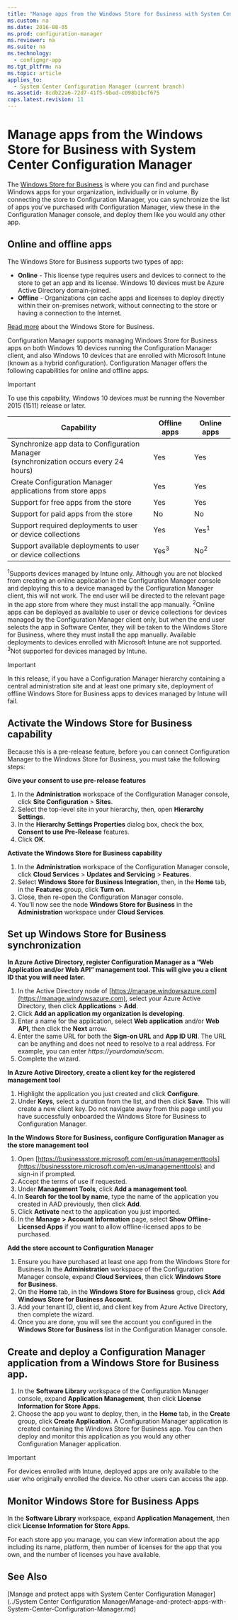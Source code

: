 ```yaml
---
title: "Manage apps from the Windows Store for Business with System Center Configuration Manager"
ms.custom: na
ms.date: 2016-08-05
ms.prod: configuration-manager
ms.reviewer: na
ms.suite: na
ms.technology: 
  - configmgr-app
ms.tgt_pltfrm: na
ms.topic: article
applies_to: 
  - System Center Configuration Manager (current branch)
ms.assetid: 8cdb22a6-72d7-41f5-9bed-c098b1bcf675
caps.latest.revision: 11
---
```

# Manage apps from the Windows Store for Business with System Center Configuration Manager
The [Windows Store for Business](https://www.microsoft.com/business-store) is where you can find and purchase Windows apps for your organization, individually or in volume. By connecting the store to Configuration Manager, you can synchronize the list of apps you've purchased with Configuration Manager, view these in the Configuration Manager console, and deploy them like you would any other app.


## Online and offline apps

The Windows Store for Business supports two types of app:

- **Online** - This license type requires users and devices to connect to the store to get an app and its license. Windows 10 devices must be Azure Active Directory domain-joined.
- **Offline** - Organizations can cache apps and licenses to deploy directly within their on-premises network, without connecting to the store or having a connection to the Internet.

[Read more](https://technet.microsoft.com/itpro/windows/whats-new/windows-store-for-business-overview?f=255&MSPPError=-2147217396) about the Windows Store for Business.

Configuration Manager supports managing Windows Store for Business apps on both Windows 10 devices running the Configuration Manager client, and also Windows 10 devices that are enrolled with Microsoft Intune (known as a hybrid configuration). Configuration Manager offers the following capabilities for online and offline apps.

> [!IMPORTANT]
> To use this capability, Windows 10 devices must be running the November 2015 (1511) release or later.

|Capability|Offline apps|Online apps|
|------------|------------|------------|
|Synchronize app data to Configuration Manager<br>(synchronization occurs every 24 hours)|Yes|Yes|
|Create Configuration Manager applications from store apps|Yes|Yes|
|Support for free apps from the store|Yes|Yes|
|Support for paid apps from the store|No|No|
|Support required deployments to user or device collections|Yes|Yes<sup>1</sup>|
|Support available deployments to user or device collections|Yes<sup>3</sup>|No<sup>2</sup>|

<sup>1</sup>Supports devices managed by Intune only. Although you are not blocked from creating an online application in the Configuration Manager console and deploying this to a device managed by the Configuration Manager client, this will not work. The end user will be directed to the relevant page in the app store from where they must install the app manually.
<sup>2</sup>Online apps can be deployed as available to user or device collections for devices managed by the Configuration Manager client only, but when the end user selects the app in Software Center, they will be taken to the Windows Store for Business, where they must install the app manually. Available deployments to devices enrolled with Microsoft Intune are not supported.
<sup>3</sup>Not supported for devices managed by Intune.

> [!IMPORTANT]
> In this release, if you have a Configuration Manager hierarchy containing a central administration site and at least one primary site, deployment of offline Windows Store for Business apps to devices managed by Intune will fail.


## Activate the Windows Store for Business capability
Because this is a pre-release feature, before you can connect Configuration Manager to the Windows Store for Business, you must take the following steps:

**Give your consent to use pre-release features**
1. In the **Administration** workspace of the Configuration Manager console, click **Site Configuration** > **Sites**.
2. Select the top-level site in your hierarchy, then, open **Hierarchy Settings**.
3. In the **Hierarchy Settings Properties** dialog box, check the box, **Consent to use Pre-Release** features.
4. Click **OK**.

**Activate the Windows Store for Business capability**
1. In the **Administration** workspace of the Configuration Manager console, click **Cloud Services** > **Updates and Servicing** > **Features**.
2. Select **Windows Store for Business Integration**, then, in the **Home** tab, in the **Features** group, click **Turn on**.
3. Close, then re-open the Configuration Manager console. 
4. You'll now see the node **Windows Store for Business** in the **Administration** workspace under **Cloud Services**.

## Set up Windows Store for Business synchronization

**In Azure Active Directory, register Configuration Manager as a “Web Application and/or Web API” management tool. This will give you a client ID that you will need later.**
1. In the Active Directory node of [https://manage.windowsazure.com](https://manage.windowsazure.com), select your Azure Active Directory, then click **Applications** > **Add**.
2.  Click **Add an application my organization is developing**.
3.  Enter a name for the application, select **Web application** and/or **Web API**, then click the **Next** arrow.
4.  Enter the same URL for both the **Sign-on URL** and **App ID URI**. The URL can be anything and does not need to resolve to a real address. For example, you can enter *https://yourdomain/sccm*.
5.  Complete the wizard.

**In Azure Active Directory, create a client key for the registered management tool**
1.  Highlight the application you just created and click **Configure**.
2.  Under **Keys**, select a duration from the list, and then click **Save**. This will create a new client key. Do not navigate away from this page until you have successfully onboarded the Windows Store for Business to Configuration Manager.

**In the Windows Store for Business, configure Configuration Manager as the store management tool**
1.  Open [https://businessstore.microsoft.com/en-us/managementtools](https://businessstore.microsoft.com/en-us/managementtools) and sign-in if prompted.
2.  Accept the terms of use if requested.
3.  Under **Management Tools**, click **Add a management tool**.
4.  In **Search for the tool by name**, type the name of the application you created in AAD previously, then click **Add**.
5.  Click **Activate** next to the application you just imported.
6.  In the **Manage > Account Information** page, select **Show Offline-Licensed Apps** if you want to allow offline-licensed apps to be purchased.

**Add the store account to Configuration Manager**

1. Ensure you have purchased at least one app from the Windows Store for Business.In the **Administration** workspace of the Configuration Manager console, expand **Cloud Services**, then click **Windows Store for Business**.
2.  On the **Home** tab, in the **Windows Store for Business** group, click **Add Windows Store for Business Account**. 
3.  Add your tenant ID, client id, and client key from Azure Active Directory, then complete the wizard.
4. Once you are done, you will see the account you configured in the **Windows Store for Business** list in the Configuration Manager console.


## Create and deploy a Configuration Manager application from a Windows Store for Business app.
1.  In the **Software Library** workspace of the Configuration Manager console, expand **Application Management**, then click **License Information for Store Apps**.
2.  Choose the app you want to deploy, then, in the **Home** tab, in the **Create** group, click **Create Application**.
A Configuration Manager application is created containing the Windows Store for Business app. You can then deploy and monitor this application as you would any other Configuration Manager application.
> [!IMPORTANT]
> For devices enrolled with Intune, deployed apps are only available to the user who originally enrolled the device. No other users can access the app.

## Monitor Windows Store for Business Apps

In the **Software Library** workspace, expand **Application Management**, then click **License Information for Store Apps**.

For each store app you manage, you can view information about the app including its name, platform, then number of licenses for the app that you own, and the number of licenses you have available.

## See Also  
 [Manage and protect apps with System Center Configuration Manager](../System Center Configuration Manager/Manage-and-protect-apps-with-System-Center-Configuration-Manager.md)
